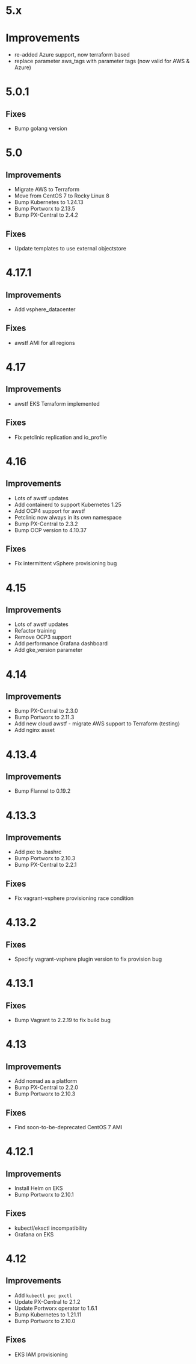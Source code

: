 # 5.x

# Improvements
* re-added Azure support, now terraform based
* replace parameter aws_tags with parameter tags (now valid for AWS & Azure)


# 5.0.1

## Fixes
 * Bump golang version

# 5.0

## Improvements
 * Migrate AWS to Terraform
 * Move from CentOS 7 to Rocky Linux 8
 * Bump Kubernetes to 1.24.13
 * Bump Portworx to 2.13.5
 * Bump PX-Central to 2.4.2
 
## Fixes
 * Update templates to use external objectstore

# 4.17.1

## Improvements
 * Add vsphere_datacenter

## Fixes
 * awstf AMI for all regions

# 4.17

## Improvements
 * awstf EKS Terraform implemented

## Fixes
 * Fix petclinic replication and io_profile

# 4.16

## Improvements
 * Lots of awstf updates
 * Add containerd to support Kubernetes 1.25
 * Add OCP4 support for awstf
 * Petclinic now always in its own namespace
 * Bump PX-Central to 2.3.2
 * Bump OCP version to 4.10.37

## Fixes
 * Fix intermittent vSphere provisioning bug

# 4.15

## Improvements
 * Lots of awstf updates
 * Refactor training
 * Remove OCP3 support
 * Add performance Grafana dashboard
 * Add gke_version parameter

# 4.14

## Improvements
 * Bump PX-Central to 2.3.0
 * Bump Portworx to 2.11.3
 * Add new cloud awstf - migrate AWS support to Terraform (testing)
 * Add nginx asset

# 4.13.4

## Improvements
 * Bump Flannel to 0.19.2

# 4.13.3

## Improvements
 * Add pxc to .bashrc
 * Bump Portworx to 2.10.3
 * Bump PX-Central to 2.2.1

## Fixes
 * Fix vagrant-vsphere provisioning race condition

# 4.13.2

## Fixes
 * Specify vagrant-vsphere plugin version to fix provision bug

# 4.13.1

## Fixes
 * Bump Vagrant to 2.2.19 to fix build bug

# 4.13

## Improvements
 * Add nomad as a platform
 * Bump PX-Central to 2.2.0
 * Bump Portworx to 2.10.3

## Fixes
 * Find soon-to-be-deprecated CentOS 7 AMI

# 4.12.1

## Improvements
 * Install Helm on EKS
 * Bump Portworx to 2.10.1

## Fixes
 * kubectl/eksctl incompatibility
 * Grafana on EKS

# 4.12

## Improvements
 * Add `kubectl pxc pxctl`
 * Update PX-Central to 2.1.2
 * Update Portworx operator to 1.6.1
 * Bump Kubernetes to 1.21.11
 * Bump Portworx to 2.10.0

## Fixes
 * EKS IAM provisioning
